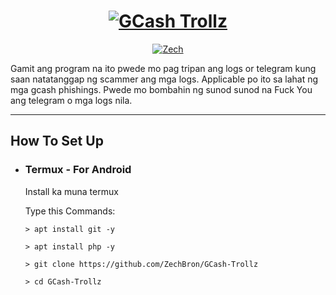 <div align="center">

# [![GCash Trollz](https://img.shields.io/badge/GCash-Trollz-blue?style=for-the-badge&logo=github)](https://github.com/ZechBron/GCash-Trollz)
  
 [![Zech](https://img.shields.io/badge/Created%20By-Zech%20Bron-blue?style=flat-square)](https://github.com/ZechBron)

</div>

Gamit ang program na ito pwede mo pag tripan ang logs or telegram kung saan natatanggap ng scammer ang mga logs. 
Applicable po ito sa lahat ng mga gcash phishings. Pwede mo bombahin ng sunod sunod na Fuck You ang telegram o mga logs nila.

---

## How To Set Up

+ ### Termux - For Android

   Install ka muna termux

   Type this Commands:
      
      > apt install git -y

      > apt install php -y

      > git clone https://github.com/ZechBron/GCash-Trollz

      > cd GCash-Trollz
